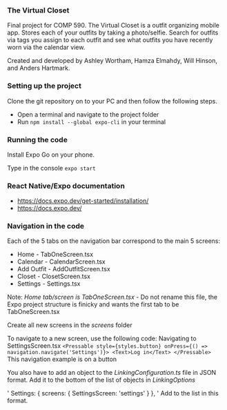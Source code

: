 ### The Virtual Closet

Final project for COMP 590.
The Virtual Closet is a outfit organizing mobile app. Stores each of your outfits by taking a photo/selfie. Search for outfits via tags you assign to each outfit and see what outfits you have recently worn via the calendar view.

Created and developed by Ashley Wortham, Hamza Elmahdy, Will Hinson, and Anders Hartmark.

### Setting up the project

Clone the git repository on to your PC and then follow the following steps.

- Open a terminal and navigate to the project folder 
- Run <code>npm install --global expo-cli</code> in your terminal

### Running the code

Install Expo Go on your phone. 

Type in the console <code>expo start</code>

### React Native/Expo documentation

- https://docs.expo.dev/get-started/installation/
- https://docs.expo.dev/ 

### Navigation in the code

Each of the 5 tabs on the navigation bar correspond to the main 5 screens:
- Home - TabOneScreen.tsx
- Calendar - CalendarScreen.tsx
- Add Outfit - AddOutfitScreen.tsx
- Closet - ClosetScreen.tsx
- Settings - Settings.tsx

Note: *Home tab/screen is TabOneScreen.tsx* - Do not rename this file, the Expo project structure is finicky and wants the first tab to be TabOneScreen.tsx


Create all new screens in the *screens* folder

To navigate to a new screen, use the following code:
    Navigating to SettingsScreen.tsx
`<Pressable style={styles.button} onPress={() => navigation.navigate('Settings')}>
    <Text>Log in</Text>
</Pressable>`
    This navigation example is on a button

You also have to add an object to the *LinkingConfiguration.ts* file in JSON format.
Add it to the bottom of the list of objects in *LinkingOptions*

'
Settings: {
    screens: {
        SettingsScreen: 'settings'
    }
},
'
Add to the list in this format.